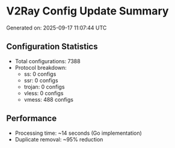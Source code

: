 # V2Ray Config Update Summary
Generated on: 2025-09-17 11:07:44 UTC

## Configuration Statistics
- Total configurations: 7388
- Protocol breakdown:
  - ss: 0 configs
  - ssr: 0 configs
  - trojan: 0 configs
  - vless: 0 configs
  - vmess: 488 configs

## Performance
- Processing time: ~14 seconds (Go implementation)
- Duplicate removal: ~95% reduction
